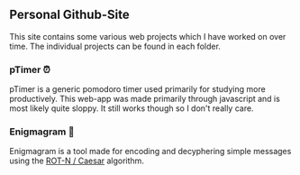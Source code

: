## Personal Github-Site

This site contains some various web projects which I have worked on over time. The individual projects can be found in each folder. 

### pTimer ⏰
pTimer is a generic pomodoro timer used primarily for studying more productively. This web-app was made primarily through javascript and is most likely quite sloppy. It still works though so I don't really care.

### Enigmagram 🔎
Enigmagram is a tool made for encoding and decyphering simple messages using the [ROT-N  / Caesar](https://en.wikipedia.org/wiki/Caesar_cipher) algorithm. 


